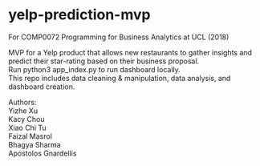 # yelp-prediction-mvp  
For COMP0072 Programming for Business Analytics at UCL (2018) 

MVP for a Yelp product that allows new restaurants to gather insights and predict their star-rating based on their business proposal.  
Run python3 app_index.py to run dashboard locally.   
This repo includes data cleaning & manipulation, data analysis, and dashboard creation.    

Authors:  
Yizhe Xu  
Kacy Chou  
Xiao Chi Tu  
Faizal Masrol  
Bhagya Sharma  
Apostolos Gnardellis  
